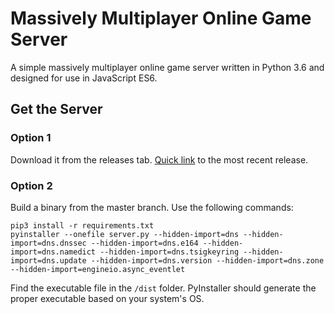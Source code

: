 # Massively Multiplayer Online Game Server
A simple massively multiplayer online game server written in Python 3.6 and designed for use in JavaScript ES6.

## Get the Server
### Option 1
Download it from the releases tab. [Quick link](https://github.com/akrantz01/mmos/releases/latest) to the most recent release.
### Option 2
Build a binary from the master branch. Use the following commands:
```text
pip3 install -r requirements.txt
pyinstaller --onefile server.py --hidden-import=dns --hidden-import=dns.dnssec --hidden-import=dns.e164 --hidden-import=dns.namedict --hidden-import=dns.tsigkeyring --hidden-import=dns.update --hidden-import=dns.version --hidden-import=dns.zone --hidden-import=engineio.async_eventlet
```
Find the executable file in the `/dist` folder. PyInstaller should generate the proper executable based on your system's OS. 
